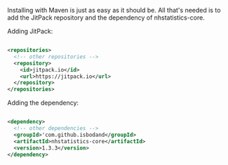 Installing with Maven is just as easy as it should be. All that's needed is to add the JitPack repository and the 
dependency of nhstatistics-core.

Adding JitPack:  
```xml

<repositories>
  <!-- other repositories -->
  <repository>
    <id>jitpack.io</id>
    <url>https://jitpack.io</url>
  </repository>
</repositories>
```
Adding the dependency:  
```xml

<dependency>
  <!-- other dependencies -->
  <groupId>'com.github.isbodand</groupId>
  <artifactId>nhstatistics-core</artifactId>
  <version>1.3.3</version>
</dependency>
```
